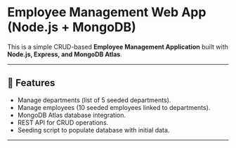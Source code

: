 # Employee Management Web App (Node.js + MongoDB)

This is a simple CRUD-based **Employee Management Application** built with **Node.js, Express, and MongoDB Atlas**.  

---

## 🚀 Features
- Manage departments (list of 5 seeded departments).
- Manage employees (10 seeded employees linked to departments).
- MongoDB Atlas database integration.
- REST API for CRUD operations.
- Seeding script to populate database with initial data.

---
